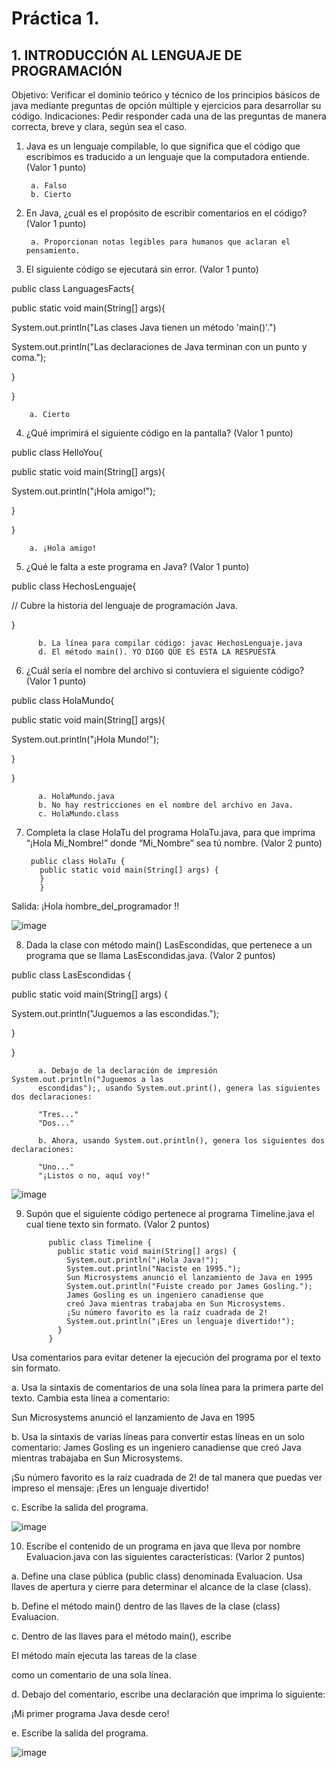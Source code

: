 # Práctica 1.

## 1. INTRODUCCIÓN AL LENGUAJE DE PROGRAMACIÓN

Objetivo: Verificar el dominio teórico y técnico de los principios básicos de java mediante
preguntas de opción múltiple y ejercicios para desarrollar su código.
Indicaciones: Pedir responder cada una de las preguntas de manera correcta, breve y
clara, según sea el caso.

1. Java es un lenguaje compilable, lo que significa que el código que escribimos es
traducido a un lenguaje que la computadora entiende. (Valor 1 punto)

        a. Falso
        b. Cierto

2. En Java, ¿cuál es el propósito de escribir comentarios en el código? (Valor 1 punto)

        a. Proporcionan notas legibles para humanos que aclaran el pensamiento.
  
3. El siguiente código se ejecutará sin error. (Valor 1 punto)

public class LanguagesFacts{

  public static void main(String[] args){
  
  System.out.println("Las clases Java tienen un método 'main()'.")

  System.out.println("Las declaraciones de Java terminan con un punto y coma.");

  }
  
}

        a. Cierto

4. ¿Qué imprimirá el siguiente código en la pantalla? (Valor 1 punto)

public class HelloYou{

  public static void main(String[] args){
  
   System.out.println("¡Hola amigo!");
    
  }
  
}

        a. ¡Hola amigo!

5. ¿Qué le falta a este programa en Java? (Valor 1 punto)

public class HechosLenguaje{

  // Cubre la historia del lenguaje de programación Java.
  
}

          b. La línea para compilar código: javac HechosLenguaje.java
          d. El método main(). YO DIGO QUE ES ESTA LA RESPUESTA


6. ¿Cuál sería el nombre del archivo si contuviera el siguiente código? (Valor 1 punto)

public class HolaMundo{

  public static void main(String[] args){
  
   System.out.println("¡Hola Mundo!");
    
  }
  
}

          a. HolaMundo.java
          b. No hay restricciones en el nombre del archivo en Java.
          c. HolaMundo.class

7. Completa la clase HolaTu del programa HolaTu.java, para que imprima “¡Hola
Mi_Nombre!” donde “Mi_Nombre” sea tú nombre. (Valor 2 punto)

        public class HolaTu {
          public static void main(String[] args) {
          }
          }

Salida:
¡Hola  ́nombre_del_programador ́!!

![image](https://user-images.githubusercontent.com/101481084/185813943-aa7fcbab-d2d9-44b1-bbed-86299254d590.png)


8. Dada la clase con método main() LasEscondidas, que pertenece a un programa
que se llama LasEscondidas.java. (Valor 2 puntos)

public class LasEscondidas {

  public static void main(String[] args) {
  
   System.out.println("Juguemos a las escondidas.");
    
  }
  
}

          a. Debajo de la declaración de impresión System.out.println("Juguemos a las
          escondidas");, usando System.out.print(), genera las siguientes dos declaraciones:

          "Tres..."
          "Dos..."

          b. Ahora, usando System.out.println(), genera los siguientes dos declaraciones:

          "Uno..."
          "¡Listos o no, aquí voy!"
          
![image](https://user-images.githubusercontent.com/101481084/185814072-a2dc2ba6-7b3f-427d-b52d-a6388f1b2e74.png)


9. Supón que el siguiente código pertenece al programa Timeline.java el cual tiene
texto sin formato. (Valor 2 puntos)

            public class Timeline {
              public static void main(String[] args) {
                System.out.println("¡Hola Java!");
                System.out.println("Naciste en 1995.");
                Sun Microsystems anunció el lanzamiento de Java en 1995
                System.out.println("Fuiste creado por James Gosling.");
                James Gosling es un ingeniero canadiense que
                creó Java mientras trabajaba en Sun Microsystems.
                ¡Su número favorito es la raíz cuadrada de 2!
                System.out.println("¡Eres un lenguaje divertido!");
              }
            }

Usa comentarios para evitar detener la ejecución del programa por el texto sin formato.

a. Usa la sintaxis de comentarios de una sola línea para la primera parte del texto.
Cambia esta línea a comentario:

Sun Microsystems anunció el lanzamiento de Java en 1995

b. Usa la sintaxis de varias líneas para convertir estas líneas en un solo comentario:
James Gosling es un ingeniero canadiense que
creó Java mientras trabajaba en Sun Microsystems.

¡Su número favorito es la raíz cuadrada de 2!
de tal manera que puedas ver impreso el mensaje: ¡Eres un lenguaje divertido!

c. Escribe la salida del programa.

![image](https://user-images.githubusercontent.com/101481084/185812241-31c75e3f-32a9-4e38-9ae2-9781e753809c.png)

10. Escribe el contenido de un programa en java que lleva por nombre
Evaluacion.java con las siguientes características: (Varlor 2 puntos)

a. Define una clase pública (public class) denominada Evaluacion. Usa llaves
de apertura y cierre para determinar el alcance de la clase (class).

b. Define el método main() dentro de las llaves de la clase (class) Evaluacion.

c. Dentro de las llaves para el método main(), escribe

El método main ejecuta las tareas de la clase

como un comentario de una sola línea.

d. Debajo del comentario, escribe una declaración que imprima lo siguiente:


¡Mi primer programa Java desde cero!

e. Escribe la salida del programa.

![image](https://user-images.githubusercontent.com/101481084/185812040-813934ef-2e3b-4574-afff-bef5fde664a6.png)


